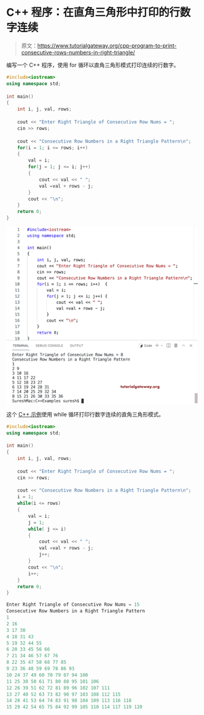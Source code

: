 # C++ 程序：在直角三角形中打印的行数字连续

> 原文：<https://www.tutorialgateway.org/cpp-program-to-print-consecutive-rows-numbers-in-right-triangle/>

编写一个 C++ 程序，使用 for 循环以直角三角形模式打印连续的行数字。

```cpp
#include<iostream>
using namespace std;

int main()
{
	int i, j, val, rows;

    cout << "Enter Right Triangle of Consecutive Row Nums = ";
    cin >> rows;

    cout << "Consecutive Row Numbers in a Right Triangle Pattern\n"; 
    for(i = 1; i <= rows; i++)
    {
        val = i;
    	for(j = 1; j <= i; j++)
		{
            cout << val << " ";
            val =val + rows - j;
        }
        cout << "\n";
    }		
 	return 0;
}
```

![C++ Program to Print Consecutive Rows Numbers in Right Triangle](img/d1f02f64e44ce3ce98843234f0fa8436.png)

这个 [C++ 示例](https://www.tutorialgateway.org/cpp-programs/)使用 while 循环打印行数字连续的直角三角形模式。

```cpp
#include<iostream>
using namespace std;

int main()
{
	int i, j, val, rows;

    cout << "Enter Right Triangle of Consecutive Row Nums = ";
    cin >> rows;

    cout << "Consecutive Row Numbers in a Right Triangle Pattern\n"; 
    i = 1;
    while(i <= rows)
    {
        val = i;
        j = 1;
    	while( j <= i)
		{
            cout << val << " ";
            val =val + rows - j;
            j++;
        }
        cout << "\n";
        i++;
    }		
 	return 0;
}
```

```cpp
Enter Right Triangle of Consecutive Row Nums = 15
Consecutive Row Numbers in a Right Triangle Pattern
1 
2 16 
3 17 30 
4 18 31 43 
5 19 32 44 55 
6 20 33 45 56 66 
7 21 34 46 57 67 76 
8 22 35 47 58 68 77 85 
9 23 36 48 59 69 78 86 93 
10 24 37 49 60 70 79 87 94 100 
11 25 38 50 61 71 80 88 95 101 106 
12 26 39 51 62 72 81 89 96 102 107 111 
13 27 40 52 63 73 82 90 97 103 108 112 115 
14 28 41 53 64 74 83 91 98 104 109 113 116 118 
15 29 42 54 65 75 84 92 99 105 110 114 117 119 120 
```